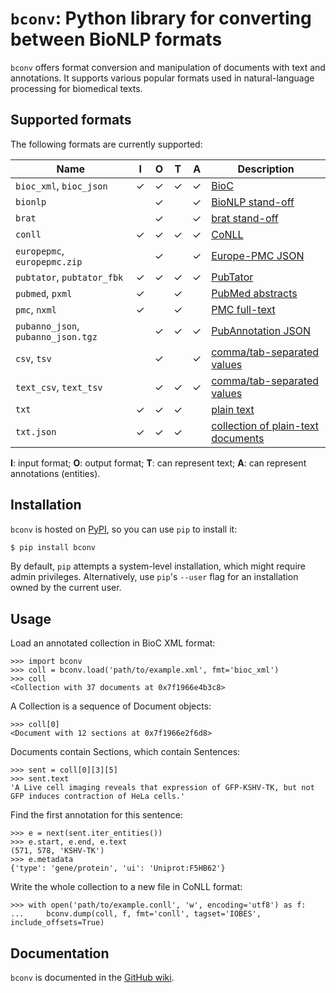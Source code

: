 # `bconv`: Python library for converting between BioNLP formats

`bconv` offers format conversion and manipulation of documents with text and annotations.
It supports various popular formats used in natural-language processing for biomedical texts.


## Supported formats

The following formats are currently supported:

| Name                               | I | O | T | A | Description |
| ---------------------------------- | - | - | - | - | ----------- |
| `bioc_xml`, `bioc_json`            | ✓ | ✓ | ✓ | ✓ | [BioC][1] |
| `bionlp`                           |   | ✓ |   | ✓ | [BioNLP stand-off][2] |
| `brat`                             |   | ✓ |   | ✓ | [brat stand-off][2] |
| `conll`                            | ✓ | ✓ | ✓ | ✓ | [CoNLL][3] |
| `europepmc`, `europepmc.zip`       |   | ✓ |   | ✓ | [Europe-PMC JSON][4] |
| `pubtator`, `pubtator_fbk`         | ✓ | ✓ | ✓ | ✓ | [PubTator][5] |
| `pubmed`, `pxml`                   | ✓ |   | ✓ |   | [PubMed abstracts][6] |
| `pmc`, `nxml`                      | ✓ |   | ✓ |   | [PMC full-text][6] |
| `pubanno_json`, `pubanno_json.tgz` |   | ✓ | ✓ | ✓ | [PubAnnotation JSON][7] |
| `csv`, `tsv`                       |   | ✓ |   | ✓ | [comma/tab-separated values][8] |
| `text_csv`, `text_tsv`             |   | ✓ | ✓ | ✓ | [comma/tab-separated values][8] |
| `txt`                              | ✓ | ✓ | ✓ |   | [plain text][9] |
| `txt.json`                         | ✓ | ✓ | ✓ |   | [collection of plain-text documents][9] |

**I**: input format;
**O**: output format;
**T**: can represent text;
**A**: can represent annotations (entities).

[1]: https://github.com/lfurrer/bconv/wiki/BioC
[2]: https://github.com/lfurrer/bconv/wiki/Brat
[3]: https://github.com/lfurrer/bconv/wiki/CoNLL
[4]: https://github.com/lfurrer/bconv/wiki/EuropePMC
[5]: https://github.com/lfurrer/bconv/wiki/PubTator
[6]: https://github.com/lfurrer/bconv/wiki/PubMed
[7]: https://github.com/lfurrer/bconv/wiki/PubAnnotation
[8]: https://github.com/lfurrer/bconv/wiki/CSV
[9]: https://github.com/lfurrer/bconv/wiki/TXT


## Installation

`bconv` is hosted on [PyPI](https://pypi.org/project/bconv/), so you can use `pip` to install it:
```sh
$ pip install bconv
```
By default, `pip` attempts a system-level installation, which might require admin privileges.
Alternatively, use `pip`'s `--user` flag for an installation owned by the current user.


## Usage

Load an annotated collection in BioC XML format:
```pycon
>>> import bconv
>>> coll = bconv.load('path/to/example.xml', fmt='bioc_xml')
>>> coll
<Collection with 37 documents at 0x7f1966e4b3c8>
```
A Collection is a sequence of Document objects:
```pycon
>>> coll[0]
<Document with 12 sections at 0x7f1966e2f6d8>
```
Documents contain Sections, which contain Sentences:
```pycon
>>> sent = coll[0][3][5]
>>> sent.text
'A Live cell imaging reveals that expression of GFP‐KSHV‐TK, but not GFP induces contraction of HeLa cells.'
```
Find the first annotation for this sentence:
```pycon
>>> e = next(sent.iter_entities())
>>> e.start, e.end, e.text
(571, 578, 'KSHV‐TK')
>>> e.metadata
{'type': 'gene/protein', 'ui': 'Uniprot:F5HB62'}
```
Write the whole collection to a new file in CoNLL format:
```pycon
>>> with open('path/to/example.conll', 'w', encoding='utf8') as f:
...     bconv.dump(coll, f, fmt='conll', tagset='IOBES', include_offsets=True)
```


## Documentation

`bconv` is documented in the [GitHub wiki](https://github.com/lfurrer/bconv/wiki).
